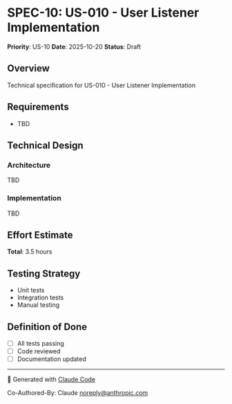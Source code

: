 # SPEC-10: US-010 - User Listener Implementation

**Priority**: US-10
**Date**: 2025-10-20
**Status**: Draft

## Overview

Technical specification for US-010 - User Listener Implementation

## Requirements

- TBD

## Technical Design

### Architecture

TBD

### Implementation

TBD

## Effort Estimate

**Total**: 3.5 hours

## Testing Strategy

- Unit tests
- Integration tests
- Manual testing

## Definition of Done

- [ ] All tests passing
- [ ] Code reviewed
- [ ] Documentation updated

---

🤖 Generated with [Claude Code](https://claude.com/claude-code)

Co-Authored-By: Claude <noreply@anthropic.com>
